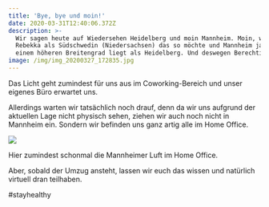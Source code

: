 ```yaml
---
title: 'Bye, bye und moin!'
date: 2020-03-31T12:40:06.372Z
description: >-
  Wir sagen heute auf Wiedersehen Heidelberg und moin Mannheim. Moin, weil
  Rebekka als Südschwedin (Niedersachsen) das so möchte und Mannheim ja auf
  einem höheren Breitengrad liegt als Heidelberg. Und deswegen Berechtigung hat.
image: /img/img_20200327_172835.jpg
---
```

Das Licht geht zumindest für uns aus im Coworking-Bereich und unser eigenes Büro erwartet uns. 

Allerdings warten wir tatsächlich noch drauf, denn da wir uns aufgrund der aktuellen Lage nicht physisch sehen, ziehen wir auch noch nicht in Mannheim ein. Sondern wir befinden uns ganz artig alle im Home Office. 

![](/img/rebekka-3.jpg)

Hier zumindest schonmal die Mannheimer Luft im Home Office. 

Aber, sobald der Umzug ansteht, lassen wir euch das wissen und natürlich virtuell dran teilhaben.

\#stayhealthy
